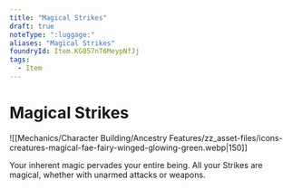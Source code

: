 ```yaml
---
title: "Magical Strikes"
draft: true
noteType: ":luggage:"
aliases: "Magical Strikes"
foundryId: Item.KG857nT6MeypNfJj
tags:
  - Item
---
```


# Magical Strikes
![[Mechanics/Character Building/Ancestry Features/zz_asset-files/icons-creatures-magical-fae-fairy-winged-glowing-green.webp|150]]

Your inherent magic pervades your entire being. All your Strikes are magical, whether with unarmed attacks or weapons.
